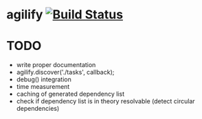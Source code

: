 agilify [![Build Status](https://secure.travis-ci.org/mrcrgl/agilify.png)](http://travis-ci.org/mrcrgl/agilify)
=======


# TODO

* write proper documentation
* agilify.discover('./tasks', callback);
* debug() integration
* time measurement
* caching of generated dependency list
* check if dependency list is in theory resolvable (detect circular dependencies)
